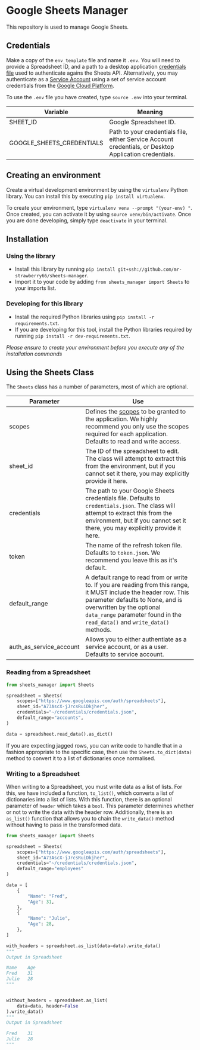 # Google Sheets Manager

This repository is used to manage Google Sheets.

## Credentials
Make a copy of the `env_template` file and name it `.env`. You will need to provide a Spreadsheet ID, and a path to a desktop application [credentials file](https://developers.google.com/workspace/guides/create-credentials#create_a_oauth_client_id_credential) used to authenticate agains the Sheets API. Alternatively, you may authenticate as a [Service Account](https://cloud.google.com/iam/docs/service-accounts) using a set of service account credentials from the [Google Cloud Platform](https://cloud.google.com/).

To use the `.env` file you have created, type `source .env` into your terminal.


Variable                       | Meaning
-------------------------------|----------------------------------------------
SHEET_ID                  | Google Spreadsheet ID.
GOOGLE_SHEETS_CREDENTIALS | Path to your credentials file, either Service Account credentials, or Desktop Application credentials.


## Creating an environment
Create a virtual development environment by using the `virtualenv` Python library. You can install this by executing `pip install virtualenv`. 

To create your environment, type `virtualenv venv --prompt "(your-env) "`. Once created, you can activate it by using `source venv/bin/activate`. Once you are done developing, simply type `deactivate` in your terminal.

## Installation
### Using the library
*   Install this library by running `pip install git+ssh://github.com/mr-strawberry66/sheets-manager`. 
*   Import it to your code by adding `from sheets_manager import Sheets` to your imports list.

### Developing for this library
*   Install the required Python libraries using `pip install -r requirements.txt`.
*   If you are developing for this tool, install the Python libraries required by running `pip install -r dev-requirements.txt`.

*Please ensure to create your environment before you execute any of the installation commands*

## Using the Sheets Class

The `Sheets` class has a number of parameters, most of which are optional.

Parameter | Use
----------|-----
scopes| Defines the [scopes](https://developers.google.com/sheets/api/guides/authorizing) to be granted to the application. We highly recommend you only use the scopes required for each application. Defaults to read and write access.
sheet_id | The ID of the spreadsheet to edit. The class will attempt to extract this from the environment, but if you cannot set it there, you may explicitly provide it here.
credentials | The path to your Google Sheets credentials file. Defaults to `credentials.json`. The class will attempt to extract this from the environment, but if you cannot set it there, you may explicitly provide it here.
token | The name of the refresh token file. Defaults to `token.json`. We recommend you leave this as it's default.
default_range | A default range to read from or write to. If you are reading from this range, it MUST include the header row. This parameter defaults to None, and is overwritten by the optional `data_range` parameter found in the `read_data()` and `write_data()` methods. 
auth_as_service_account | Allows you to either authentiate as a service account, or as a user. Defaults to service account.

### Reading from a Spreadsheet
```py
from sheets_manager import Sheets

spreadsheet = Sheets(
    scopes=["https://www.googleapis.com/auth/spreadsheets"],
    sheet_id="A73AscX-jJrcsRuiDkjher",
    credentials="~/credentials/credentials.json",
    default_range="accounts",
)

data = spreadsheet.read_data().as_dict()
```
If you are expecting jagged rows, you can write code to handle that in a fashion appropriate to the specific case, then use the `Sheets.to_dict(data)` method to convert it to a list of dictionaries once normalised.

### Writing to a Spreadsheet
When writing to a Spreadsheet, you must write data as a list of lists. For this, we have included a function, `to_list()`, which converts a list of dictionaries into a list of lists. With this function, there is an optional parameter of `header` which takes a `bool`. This parameter determines whether or not to write the data with the header row. Additionally, there is an `as_list()` function that allows you to chain the `write_data()` method without having to pass in the transformed data.

```py
from sheets_manager import Sheets

spreadsheet = Sheets(
    scopes=["https://www.googleapis.com/auth/spreadsheets"],
    sheet_id="A73AscX-jJrcsRuiDkjher",
    credentials="~/credentials/credentials.json",
    default_range="employees"
)

data = [
    {
        "Name": "Fred",
        "Age": 31,
    },
    {
        "Name": "Julie",
        "Age": 28,
    },
]

with_headers = spreadsheet.as_list(data=data).write_data()
"""
Output in Spreadsheet

Name    Age
Fred    31
Julie   28
"""


without_headers = spreadsheet.as_list(
    data=data, header=False
).write_data()
"""
Output in Spreadsheet

Fred    31
Julie   28
"""
```
